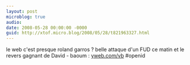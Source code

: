 ```yaml
---
layout: post
microblog: true
audio: 
date: 2008-05-28 00:00:00 -0000
guid: http://xtof.micro.blog/2008/05/28/t821963327.html
---
```

le web c'est presque roland garros ? belle attaque d'un FUD ce matin et le revers gagnant de David - baoum :  [yweb.com/vb](http://yweb.com/vb) #openid
